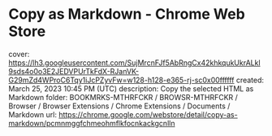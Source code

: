 # Copy as Markdown - Chrome Web Store

cover: https://lh3.googleusercontent.com/SujMrcnFJf5AbRngCx42khkqukUkrALkl9sds4o0o3E2JEDVPUrTkFdX-RJanVK-G29mZd4WProC6Tqy1iJcPZyvFw=w128-h128-e365-rj-sc0x00ffffff
created: March 25, 2023 10:45 PM (UTC)
description: Copy the selected HTML as Markdown
folder: BOOKMRKS-MTHRFCKR / BROWSR-MTHRFCKR / Browser / Browser Extensions / Chrome Extensions / Documents / Markdown
url: https://chrome.google.com/webstore/detail/copy-as-markdown/pcmnmggfchmeohmflkfocnkackgcnlln